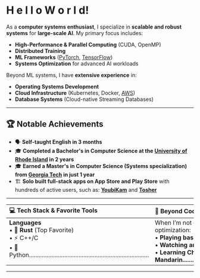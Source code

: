 # H e l l o   W o r l d! 

As a **computer systems enthusiast**, I specialize in **scalable and robust systems** for **large-scale AI**. My primary focus includes:  
- **High-Performance & Parallel Computing** (CUDA, OpenMP)  
- **Distributed Training** 
- **ML Frameworks** (<a href="https://pytorch.org/" target="_blank" rel="noopener noreferrer">PyTorch</a>, <a href="https://www.tensorflow.org/" target="_blank" rel="noopener noreferrer">TensorFlow</a>)  
- **Systems Optimization** for advanced AI workloads  

Beyond ML systems, I have **extensive experience** in:
- **Operating Systems Development**  
- **Cloud Infrastructure** (Kubernetes, Docker, <a href="https://aws.amazon.com/" target="_blank" rel="noopener noreferrer">AWS</a>)  
- **Database Systems** (Cloud-native Streaming Databases)  

---

## 🏆 **Notable Achievements**  
- 🗣️ **Self-taught English in 3 months**  
- 🎓 **Completed a Bachelor's in Computer Science at the <a href="https://www.uri.edu/" target="_blank" rel="noopener noreferrer">University of Rhode Island</a> in 2 years**  
- 🎓 **Earned a Master's in Computer Science (Systems specialization) from <a href="https://www.cc.gatech.edu/" target="_blank" rel="noopener noreferrer">Georgia Tech</a> in just 1 year**
- 🏗️ **Solo built full-stack apps on App Store and Play Store** with hundreds of active users, such as: **<a href="https://youbikam.com" target="_blank" rel="noopener noreferrer">YoubiKam</a>** and **<a href="https://maskofjanus.com/tosher/redirect" target="_blank" rel="noopener noreferrer">Tosher</a>**
---

<table width="100%">
  <thead>
    <tr>
      <th style="text-align: left; padding-right: 50px;">💻 Tech Stack &amp; Favorite Tools</th>
      <th style="text-align: left;">🏀 Beyond Coding</th>
    </tr>
  </thead>
  <tbody>
    <tr>
      <td valign="top">
        <strong>Languages</strong><br>
        • 🦀 <strong>Rust</strong> (Top Favorite)<br>
        • ⚡ C++/C<br>
        • 🐍 Python...........................................................................<br>
      </td>
      <td valign="top">
        When I’m not deep in system optimization:<br>
        • <strong>Playing basketball</strong> 🏀<br>
        • <strong>Watching anime</strong> 🎥<br>
        • <strong>Learning Chinese Mandarin...................................................</strong> 
      </td>
    </tr>
  </tbody>
</table>

---
